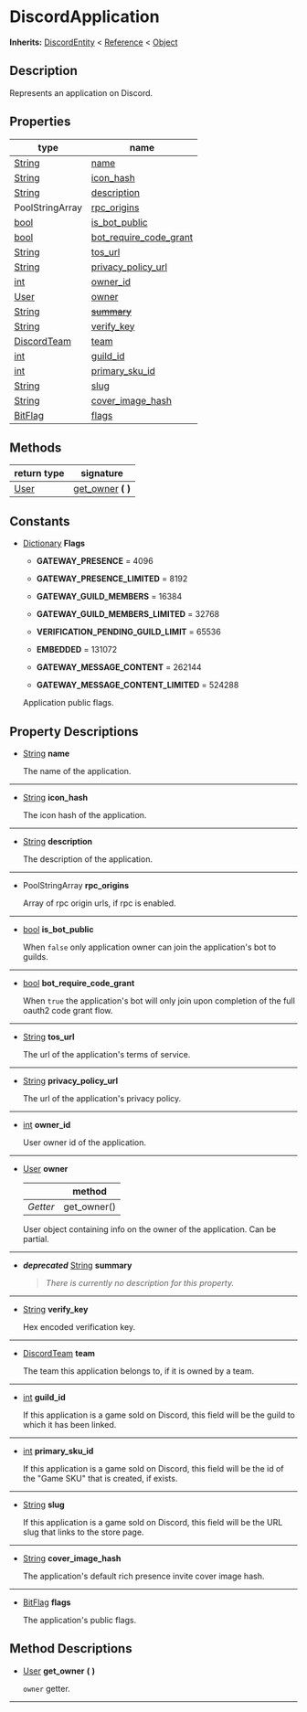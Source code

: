   
# DiscordApplication
  
**Inherits:** [DiscordEntity](./class_discordentity.md) < [Reference](https://docs.godotengine.org/en/3.5/classes/class_reference.html) < [Object](https://docs.godotengine.org/en/3.5/classes/class_object.html)  
  
  
## Description
  
Represents an application on Discord.  
  
## Properties
  
| type                                                                    | name                                                          |
|-------------------------------------------------------------------------|---------------------------------------------------------------|
| [String](https://docs.godotengine.org/en/3.5/classes/class_string.html) | [name](#property-name)                                        |
| [String](https://docs.godotengine.org/en/3.5/classes/class_string.html) | [icon\_hash](#property-icon-hash)                             |
| [String](https://docs.godotengine.org/en/3.5/classes/class_string.html) | [description](#property-description)                          |
| PoolStringArray                                                         | [rpc\_origins](#property-rpc-origins)                         |
| [bool](https://docs.godotengine.org/en/3.5/classes/class_bool.html)     | [is\_bot\_public](#property-is-bot-public)                    |
| [bool](https://docs.godotengine.org/en/3.5/classes/class_bool.html)     | [bot\_require\_code\_grant](#property-bot-require-code-grant) |
| [String](https://docs.godotengine.org/en/3.5/classes/class_string.html) | [tos\_url](#property-tos-url)                                 |
| [String](https://docs.godotengine.org/en/3.5/classes/class_string.html) | [privacy\_policy\_url](#property-privacy-policy-url)          |
| [int](https://docs.godotengine.org/en/3.5/classes/class_int.html)       | [owner\_id](#property-owner-id)                               |
| [User](./class_user.md)                                                 | [owner](#property-owner)                                      |
| [String](https://docs.godotengine.org/en/3.5/classes/class_string.html) | ~~[summary](#property-summary)~~                              |
| [String](https://docs.godotengine.org/en/3.5/classes/class_string.html) | [verify\_key](#property-verify-key)                           |
| [DiscordTeam](./class_discordteam.md)                                   | [team](#property-team)                                        |
| [int](https://docs.godotengine.org/en/3.5/classes/class_int.html)       | [guild\_id](#property-guild-id)                               |
| [int](https://docs.godotengine.org/en/3.5/classes/class_int.html)       | [primary\_sku\_id](#property-primary-sku-id)                  |
| [String](https://docs.godotengine.org/en/3.5/classes/class_string.html) | [slug](#property-slug)                                        |
| [String](https://docs.godotengine.org/en/3.5/classes/class_string.html) | [cover\_image\_hash](#property-cover-image-hash)              |
| [BitFlag](./class_bitflag.md)                                           | [flags](#property-flags)                                      |  
  
## Methods
  
| return type             | signature                                    |
|-------------------------|----------------------------------------------|
| [User](./class_user.md) | [get\_owner](#method-get-owner) **(**  **)** |  
  
## Constants
  
- [Dictionary](https://docs.godotengine.org/en/3.5/classes/class_dictionary.html) **Flags**  
  
	- **GATEWAY\_PRESENCE** = 4096  

	- **GATEWAY\_PRESENCE\_LIMITED** = 8192  

	- **GATEWAY\_GUILD\_MEMBERS** = 16384  

	- **GATEWAY\_GUILD\_MEMBERS\_LIMITED** = 32768  

	- **VERIFICATION\_PENDING\_GUILD\_LIMIT** = 65536  

	- **EMBEDDED** = 131072  

	- **GATEWAY\_MESSAGE\_CONTENT** = 262144  

	- **GATEWAY\_MESSAGE\_CONTENT\_LIMITED** = 524288  

  
	Application public flags.
  
  
## Property Descriptions
  
- <a name="property-name"></a>[String](https://docs.godotengine.org/en/3.5/classes/class_string.html) **name**  
  
	The name of the application.  
________________

- <a name="property-icon-hash"></a>[String](https://docs.godotengine.org/en/3.5/classes/class_string.html) **icon_hash**  
  
	The icon hash of the application.  
________________

- <a name="property-description"></a>[String](https://docs.godotengine.org/en/3.5/classes/class_string.html) **description**  
  
	The description of the application.  
________________

- <a name="property-rpc-origins"></a>PoolStringArray **rpc_origins**  
  
	Array of rpc origin urls, if rpc is enabled.  
________________

- <a name="property-is-bot-public"></a>[bool](https://docs.godotengine.org/en/3.5/classes/class_bool.html) **is_bot_public**  
  
	When `false` only application owner can join the application's bot to guilds.  
________________

- <a name="property-bot-require-code-grant"></a>[bool](https://docs.godotengine.org/en/3.5/classes/class_bool.html) **bot_require_code_grant**  
  
	When `true` the application's bot will only join upon completion of the full
	oauth2 code grant flow.  
________________

- <a name="property-tos-url"></a>[String](https://docs.godotengine.org/en/3.5/classes/class_string.html) **tos_url**  
  
	The url of the application's terms of service.  
________________

- <a name="property-privacy-policy-url"></a>[String](https://docs.godotengine.org/en/3.5/classes/class_string.html) **privacy_policy_url**  
  
	The url of the application's privacy policy.  
________________

- <a name="property-owner-id"></a>[int](https://docs.godotengine.org/en/3.5/classes/class_int.html) **owner_id**  
  
	User owner id of the application.  
________________

- 	<a name="property-owner"></a>[User](./class_user.md) **owner**  
	  
	|          | method       |
	|----------|--------------|
	| *Getter* | get\_owner() |  
  
	User object containing info on the owner of the application. Can be partial.  
________________

- <a name="property-summary"></a>***deprecated*** [String](https://docs.godotengine.org/en/3.5/classes/class_string.html) **summary**  
  
	> *There is currently no description for this property.*  
________________

- <a name="property-verify-key"></a>[String](https://docs.godotengine.org/en/3.5/classes/class_string.html) **verify_key**  
  
	Hex encoded verification key.  
________________

- <a name="property-team"></a>[DiscordTeam](./class_discordteam.md) **team**  
  
	The team this application belongs to, if it is owned by a team.  
________________

- <a name="property-guild-id"></a>[int](https://docs.godotengine.org/en/3.5/classes/class_int.html) **guild_id**  
  
	If this application is a game sold on Discord, this field will be the guild to
	which it has been linked.  
________________

- <a name="property-primary-sku-id"></a>[int](https://docs.godotengine.org/en/3.5/classes/class_int.html) **primary_sku_id**  
  
	If this application is a game sold on Discord, this field will be the id of
	the "Game SKU" that is created, if exists.  
________________

- <a name="property-slug"></a>[String](https://docs.godotengine.org/en/3.5/classes/class_string.html) **slug**  
  
	If this application is a game sold on Discord, this field will be the URL slug
	that links to the store page.  
________________

- <a name="property-cover-image-hash"></a>[String](https://docs.godotengine.org/en/3.5/classes/class_string.html) **cover_image_hash**  
  
	The application's default rich presence invite cover image hash.  
________________

- <a name="property-flags"></a>[BitFlag](./class_bitflag.md) **flags**  
  
	The application's public flags.
  
  
## Method Descriptions
  
- <a name="method-get-owner"></a>[User](./class_user.md) **get\_owner** **(**  **)**  
  
	`owner` getter.  
________________

  

